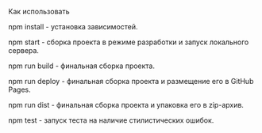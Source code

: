 Как использовать

npm install - установка зависимостей.

npm start - сборка проекта в режиме разработки и запуск локального сервера.

npm run build - финальная сборка проекта.

npm run deploy - финальная сборка проекта и размещение его в GitHub Pages.

npm run dist - финальная сборка проекта и упаковка его в zip-архив.

npm test - запуск теста на наличие стилистических ошибок.
